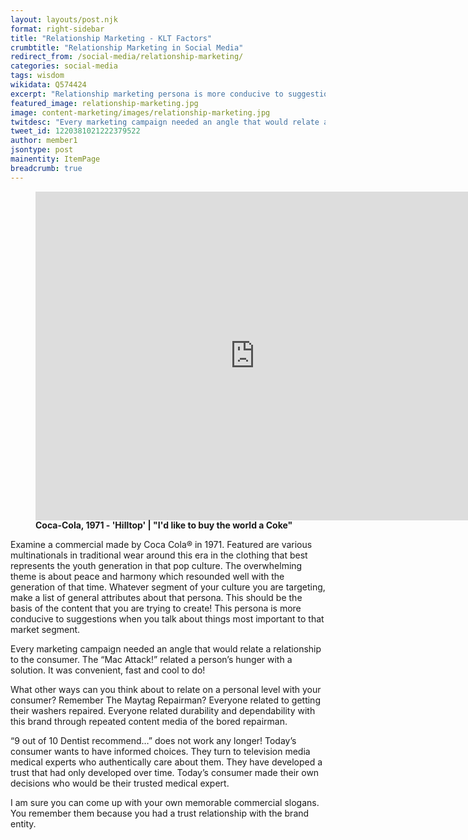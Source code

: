 ```yaml
---
layout: layouts/post.njk
format: right-sidebar
title: "Relationship Marketing - KLT Factors"
crumbtitle: "Relationship Marketing in Social Media"
redirect_from: /social-media/relationship-marketing/
categories: social-media
tags: wisdom
wikidata: Q574424
excerpt: "Relationship marketing persona is more conducive to suggestions when you talk about things most important to that market segment. Building a trusting relationship with semantics they use in everyday life."
featured_image: relationship-marketing.jpg
image: content-marketing/images/relationship-marketing.jpg
twitdesc: "Every marketing campaign needed an angle that would relate a relationship to the consumer. #PersonalBranding #marketingstrategy"
tweet_id: 1220381021222379522
author: member1
jsontype: post
mainentity: ItemPage
breadcrumb: true
---
```

<figure>
  <iframe id="ytplayer" type="text/html" width="701" height="525.75"
src="https://www.youtube.com/embed/1VM2eLhvsSM?controls=0&disablekb=1&fs=0&modestbranding=1&playsinline=1&color=white"
frameborder="0"></iframe>
   <figcaption><strong>Coca-Cola, 1971 - 'Hilltop' | "I'd like to buy the world a Coke"</strong></figcaption>
  </figure>

Examine a commercial made by Coca Cola® in 1971. Featured are various multinationals in traditional wear around this era in the clothing that best represents the youth generation in that pop culture. The overwhelming theme is about peace and harmony which resounded well with the generation of that time. Whatever segment of your culture you are targeting, make a list of general attributes about that persona. This should be the basis of the content that you are trying to create! This persona is more conducive to suggestions when you talk about things most important to that market segment.

Every marketing campaign needed an angle that would relate a relationship to the consumer. The “Mac Attack!” related a person’s hunger with a solution. It was convenient, fast and cool to do!

What other ways can you think about to relate on a personal level with your consumer? Remember The Maytag Repairman? Everyone related to getting their washers repaired. Everyone related durability and dependability with this brand through repeated content media of the bored repairman.

“9 out of 10 Dentist recommend…” does not work any longer! Today’s consumer wants to have informed choices. They turn to television media medical experts who authentically care about them. They have developed a trust that had only developed over time. Today’s consumer made their own decisions who would be their trusted medical expert.

I am sure you can come up with your own memorable commercial slogans. You remember them because you had a trust relationship with the brand entity.